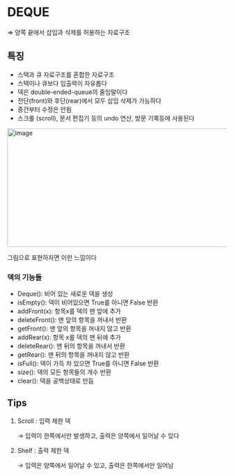 # DEQUE

⇒ 양쪽 끝에서 삽입과 삭제를 허용하는 자료구조 

## 특징

- 스택과 큐 자료구조를 혼합한 자료구조
- 스택이나 큐보다 입출력이 자유롭다
- 덱은 double-ended-queue의 줄임말이다
- 전단(front)와 후단(rear)에서 모두 삽입 삭제가 가능하다
- 중간부터 수정은 안됨
- 스크롤 (scroll), 문서 편집기 등의 undo 연산, 방문 기록등에 사용된다

<img width="941" height="272" alt="image" src="https://github.com/user-attachments/assets/9353dcbe-27fc-487c-af34-e38a7d63d1bb" />

그림으로 표현하자면 이런 느낌이다

### 덱의 기능들

- Deque(): 비어 있는 새로운 덱을 생성
- isEmpty(): 덱이 비어있으면 True를 아니면 False 반환
- addFront(x): 항목x를 덱의 맨 앞에 추가
- deleteFront(): 맨 앞의 항목을 꺼내서 반환
- getFront(): 맨 앞의 항목을 꺼내지 않고 반환
- addRear(x): 항목 x를 덱의 맨 뒤에 추가
- deleteRear(): 맨 뒤의 항목을 꺼내서 반환
- getRear(): 맨 뒤의 항목을 꺼내지 않고 반환
- isFull(): 덱이 가득 차 있으면 True를 아니면 False 반환
- size(): 덱의 모든 항목들의 개수 반환
- clear(): 덱을 공백상태로 만듬

## Tips

1. Scroll : 입력 제한 덱 
    
    → 입력이 한쪽에서만 발생하고, 출력은 양쪽에서 일어날 수 있다
    
2. Shelf : 출력 제한 덱
    
    → 입력은 양쪽에서 일어날 수 있고, 출력은 한쪽에서만 일어남
